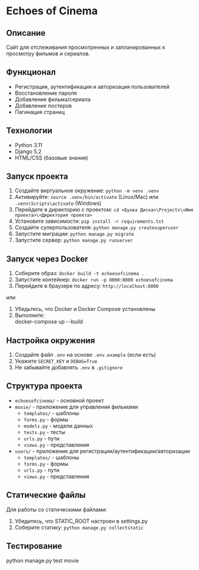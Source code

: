 # Echoes of Cinema

## Описание
Сайт для отслеживания просмотренных и запланированных к просмотру фильмов и сериалов.

## Функционал
- Регистрация, аутентификация и авторизация пользователей
- Восстановление пароля
- Добавление фильма/сериала
- Добавление постеров
- Пагинация страниц

## Технологии
- Python 3.11
- Django 5.2
- HTML/CSS (базовые знания)

## Запуск проекта
1. Создайте виртуальное окружение: `python -m venv .venv`
2. Активируйте: `source .venv/bin/activate` (Linux/Mac) или `.venv\Scripts\activate` (Windows)
3. Перейдите в директорию с проектом: `cd <Буква Диска>\Projects\<Имя проекта>\<Директория проекта>`
4. Установите зависимости: `pip install -r requirements.txt`
5. Создайте суперпользователя: `python manage.py createsuperuser`
6. Запустите миграции: `python manage.py migrate`
7. Запустите сервер: `python manage.py runserver`

## Запуск через Docker
1. Соберите образ: `docker build -t echoesofcinema .`
2. Запустите контейнер: `docker run -p 8000:8000 echoesofcinema`
3. Перейдите в браузере по адресу: `http://localhost:8000`

или

1. Убедьтесь, что Docker и Docker Compose установлены
2. Выполните:  
   docker-compose up --build

## Настройка окружения
1. Создайте файл `.env` на основе `.env.example` (если есть)
2. Укажите `SECRET_KEY` и `DEBUG=True`
3. Не забывайте добавлять `.env` в `.gitignore`

## Структура проекта
- `echoesofcinema/` - основной проект
- `movie/` - приложение для управления фильмами
  - `templates/` - шаблоны
  - `forms.py` - формы
  - `models.py` - модели данных
  - `tests.py` - тесты
  - `urls.py` - пути
  - `views.py` - представления
- `users/` - приложение для регистрации/аутентификации/авторизации
  - `templates/` - шаблоны
  - `forms.py` - формы
  - `urls.py` - пути
  - `views.py` - представления

## Статические файлы
Для работы со статическими файлами:
1. Убедитесь, что STATIC_ROOT настроен в settings.py
2. Соберите статику: `python manage.py collectstatic`

## Тестирование
python manage.py test movie